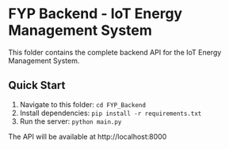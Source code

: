 # FYP Backend - IoT Energy Management System  
  
This folder contains the complete backend API for the IoT Energy Management System.  
  
## Quick Start  
1. Navigate to this folder: `cd FYP_Backend`  
2. Install dependencies: `pip install -r requirements.txt`  
3. Run the server: `python main.py`  
  
The API will be available at http://localhost:8000 
